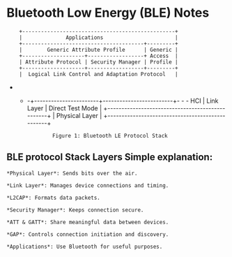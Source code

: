  # Bluetooth Low Energy (BLE) Notes
 
        +-------------------------------------------------+
        |              Applications                       |
        +---------------------------------------+---------+
        |        Generic Attribute Profile      | Generic |
        +--------------------+------------------+ Access  |
        | Attribute Protocol | Security Manager | Profile |
        +--------------------+------------------+---------+
        |  Logical Link Control and Adaptation Protocol   |
   - - -+-----------------------+-------------------------+- - - HCI
        |      Link Layer       |    Direct Test Mode     |
        +-------------------------------------------------+
        |             Physical Layer                      |
        +-------------------------------------------------+

                   Figure 1: Bluetooth LE Protocol Stack


## BLE protocol Stack Layers Simple explanation:

    *Physical Layer*: Sends bits over the air.

    *Link Layer*: Manages device connections and timing.

    *L2CAP*: Formats data packets.

    *Security Manager*: Keeps connection secure.

    *ATT & GATT*: Share meaningful data between devices.

    *GAP*: Controls connection initiation and discovery.

    *Applications*: Use Bluetooth for useful purposes.
